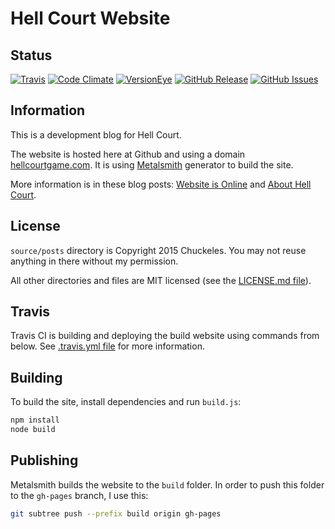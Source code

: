 # Hell Court Website

## Status

[![Travis](https://img.shields.io/travis/chuckeles/hellcourtgame.com.svg?style=flat-square)](https://travis-ci.org/chuckeles/hellcourtgame.com)
[![Code Climate](https://img.shields.io/codeclimate/github/chuckeles/hellcourtgame.com.svg?style=flat-square)](https://codeclimate.com/github/chuckeles/hellcourtgame.com)
[![VersionEye](https://img.shields.io/versioneye/d/user/projects/55f07d031e87ad001400044e.svg?style=flat-square)](https://www.versioneye.com/user/projects/55f07d031e87ad001400044e)
[![GitHub Release](https://img.shields.io/github/release/chuckeles/hellcourtgame.com.svg?style=flat-square)](https://github.com/chuckeles/hellcourtgame.com/releases/latest)
[![GitHub Issues](https://img.shields.io/github/issues/chuckeles/hellcourtgame.com.svg?style=flat-square)](https://github.com/chuckeles/hellcourtgame.com/issues)

## Information

This is a development blog for Hell Court.

The website is hosted here at Github and using a domain [hellcourtgame.com](http://hellcourtgame.com/). It is using [Metalsmith](http://www.metalsmith.io/) generator to build the site.

More information is in these blog posts: [Website is Online](http://hellcourtgame.com/blog/website-is-online/) and [About Hell Court](http://hellcourtgame.com/blog/about-hell-court/).

## License

`source/posts` directory is Copyright 2015 Chuckeles. You may not reuse anything in there without my permission.

All other directories and files are MIT licensed (see the [LICENSE.md file](https://github.com/chuckeles/hellcourtgame.com/blob/master/LICENSE.md)).

## Travis

Travis CI is building and deploying the build website using commands from below. See [.travis.yml file](https://github.com/chuckeles/hellcourtgame.com/blob/master/.travis.yml) for more information.

## Building

To build the site, install dependencies and run `build.js`:

```sh
npm install
node build
```

## Publishing

Metalsmith builds the website to the `build` folder. In order to push this folder to the `gh-pages` branch, I use this:

```sh
git subtree push --prefix build origin gh-pages
```
